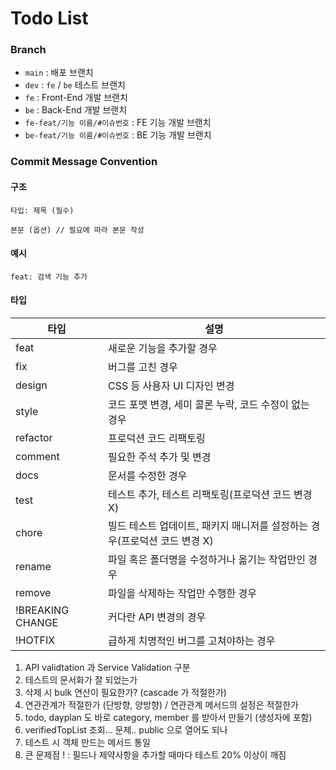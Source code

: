# Todo List

### Branch

- `main` : 배포 브랜치
- `dev` : `fe` / `be` 테스트 브랜치
- `fe` : Front-End 개발 브랜치
- `be` : Back-End 개발 브랜치
- `fe-feat/기능 이름/#이슈번호` : FE 기능 개발 브랜치
- `be-feat/기능 이름/#이슈번호` : BE 기능 개발 브랜치

### Commit Message Convention

#### 구조

```
타입: 제목 (필수) 

본문 (옵션) // 필요에 따라 본문 작성 
```

#### 예시

```
feat: 검색 기능 추가 
```

#### 타입

| 타입             | 설명                                                         |
| ---------------- | ------------------------------------------------------------ |
| feat             | 새로운 기능을 추가할 경우                                    |
| fix              | 버그를 고친 경우                                             |
| design           | CSS 등 사용자 UI 디자인 변경                                 |
| style            | 코드 포맷 변경, 세미 콜론 누락, 코드 수정이 없는 경우        |
| refactor         | 프로덕션 코드 리팩토링                                       |
| comment          | 필요한 주석 추가 및 변경                                     |
| docs             | 문서를 수정한 경우                                           |
| test             | 테스트 추가, 테스트 리팩토링(프로덕션 코드 변경 X)           |
| chore            | 빌드 테스트 업데이트, 패키지 매니저를 설정하는 경우(프로덕션 코드 변경 X) |
| rename           | 파일 혹은 폴더명을 수정하거나 옮기는 작업만인 경우           |
| remove           | 파일을 삭제하는 작업만 수행한 경우                           |
| !BREAKING CHANGE | 커다란 API 변경의 경우                                       |
| !HOTFIX          | 급하게 치명적인 버그를 고쳐야하는 경우                       |



1. API validtation 과 Service Validation 구분
2. 테스트의 문서화가 잘 되었는가
3. 삭제 시 bulk 연산이 필요한가? (cascade 가 적절한가)
4. 연관관계가 적절한가 (단방향, 양방향) / 연관관계 메서드의 설정은 적절한가
5. todo, dayplan 도 바로 category, member 를 받아서 만들기 (생성자에 포함)
6. verifiedTopList 조회... 문제.. public 으로 열어도 되나
7. 테스트 시 객체 만드는 메서드 통일
8. 큰 문제점 ! : 필드나 제약사항을 추가할 때마다 테스트 20% 이상이 깨짐
